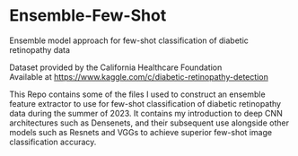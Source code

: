 # Ensemble-Few-Shot
Ensemble model approach for few-shot classification of diabetic retinopathy data  

Dataset provided by the California Healthcare Foundation  
Available at https://www.kaggle.com/c/diabetic-retinopathy-detection

This Repo contains some of the files I used to construct an ensemble feature extractor to use for few-shot classification of diabetic retinopathy data during the summer of 2023. It contains my introduction to deep CNN architectures such as Densenets, and their subsequent use alongside other models such as Resnets and VGGs to achieve superior few-shot image classification accuracy.
